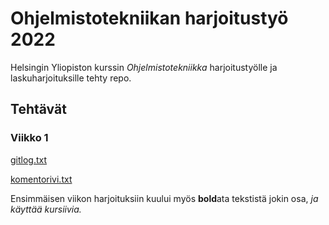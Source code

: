 # Ohjelmistotekniikan harjoitustyö 2022

Helsingin Yliopiston kurssin *Ohjelmistotekniikka* harjoitustyölle ja laskuharjoituksille tehty repo.

## Tehtävät

### Viikko 1
[gitlog.txt](https://github.com/Deeroil/ot-harjoitustyo/blob/master/laskarit/viikko1/gitlog.txt)

[komentorivi.txt](https://github.com/Deeroil/ot-harjoitustyo/blob/master/laskarit/viikko1/komentorivi.txt)

Ensimmäisen viikon harjoituksiin kuului myös **bold**ata tekstistä jokin osa, *ja käyttää kursiivia.*
